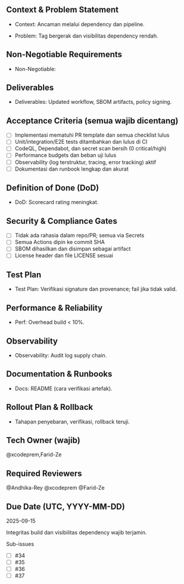 <!-- AUTO:ENTERPRISE_TEMPLATE_V1 BEGIN -->
<!-- epic:#83 domain:3:Supply chain hardening generated:2025-08-23T18:24:26.933Z -->
## Context & Problem Statement
- Context: Ancaman melalui dependency dan pipeline.

- Problem: Tag bergerak dan visibilitas dependency rendah.

## Non-Negotiable Requirements
- Non-Negotiable:

## Deliverables
- Deliverables: Updated workflow, SBOM artifacts, policy signing.

## Acceptance Criteria (semua wajib dicentang)
- [ ] Implementasi mematuhi PR template dan semua checklist lulus
- [ ] Unit/integration/E2E tests ditambahkan dan lulus di CI
- [ ] CodeQL, Dependabot, dan secret scan bersih (0 critical/high)
- [ ] Performance budgets dan beban uji lulus
- [ ] Observability (log terstruktur, tracing, error tracking) aktif
- [ ] Dokumentasi dan runbook lengkap dan akurat

## Definition of Done (DoD)
- DoD: Scorecard rating meningkat.

## Security & Compliance Gates
- [ ] Tidak ada rahasia dalam repo/PR; semua via Secrets
- [ ] Semua Actions dipin ke commit SHA
- [ ] SBOM dihasilkan dan disimpan sebagai artifact
- [ ] License header dan file LICENSE sesuai

## Test Plan
- Test Plan: Verifikasi signature dan provenance; fail jika tidak valid.

## Performance & Reliability
- Perf: Overhead build < 10%.

## Observability
- Observability: Audit log supply chain.

## Documentation & Runbooks
- Docs: README (cara verifikasi artefak).

## Rollout Plan & Rollback
- Tahapan penyebaran, verifikasi, rollback teruji.

## Tech Owner (wajib)
@xcodeprem,Farid-Ze

## Required Reviewers
@Andhika-Rey @xcodeprem @Farid-Ze

## Due Date (UTC, YYYY-MM-DD)
2025-09-15
<!-- AUTO:ENTERPRISE_TEMPLATE_V1 END -->

Integritas build dan visibilitas dependency wajib terjamin.

Sub-issues
- [ ] #34
- [ ] #35
- [ ] #36
- [ ] #37
